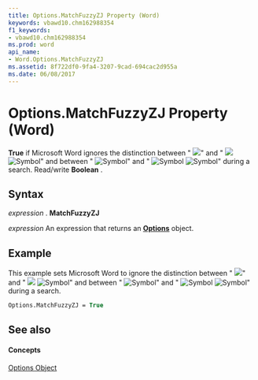 ```yaml
---
title: Options.MatchFuzzyZJ Property (Word)
keywords: vbawd10.chm162988354
f1_keywords:
- vbawd10.chm162988354
ms.prod: word
api_name:
- Word.Options.MatchFuzzyZJ
ms.assetid: 8f722df0-9fa4-3207-9cad-694cac2d955a
ms.date: 06/08/2017
---
```



# Options.MatchFuzzyZJ Property (Word)

 **True** if Microsoft Word ignores the distinction between "
![](images/fe286_ZA06051765.gif)" and "
![](images/fe287_ZA06051766.gif)
![Symbol](images/fe209_ZA06051695.gif)" and between "
![Symbol](images/fe288_ZA06051767.gif)" and "
![Symbol](images/fe275_ZA06051754.gif)
![Symbol](images/fe209_ZA06051695.gif)" during a search. Read/write  **Boolean** .


## Syntax

 _expression_ . **MatchFuzzyZJ**

 _expression_ An expression that returns an **[Options](options-object-word.md)** object.


## Example

This example sets Microsoft Word to ignore the distinction between "
![](images/fe286_ZA06051765.gif)" and "
![](images/fe287_ZA06051766.gif)
![Symbol](images/fe209_ZA06051695.gif)" and between "
![Symbol](images/fe288_ZA06051767.gif)" and "
![Symbol](images/fe275_ZA06051754.gif)
![Symbol](images/fe209_ZA06051695.gif)" during a search.


```vb
Options.MatchFuzzyZJ = True
```


## See also


#### Concepts


[Options Object](options-object-word.md)

